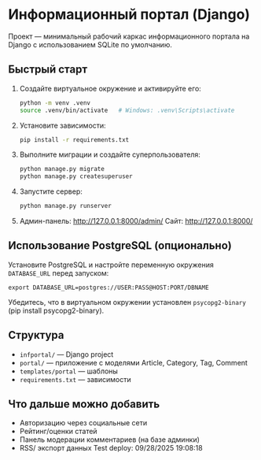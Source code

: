 # Информационный портал (Django)

Проект — минимальный рабочий каркас информационного портала на Django с использованием SQLite по умолчанию.

## Быстрый старт

1. Создайте виртуальное окружение и активируйте его:
   ```bash
   python -m venv .venv
   source .venv/bin/activate   # Windows: .venv\Scripts\activate
   ```

2. Установите зависимости:
   ```bash
   pip install -r requirements.txt
   ```

3. Выполните миграции и создайте суперпользователя:
   ```bash
   python manage.py migrate
   python manage.py createsuperuser
   ```

4. Запустите сервер:
   ```bash
   python manage.py runserver
   ```

5. Админ-панель: http://127.0.0.1:8000/admin/
   Сайт: http://127.0.0.1:8000/

## Использование PostgreSQL (опционально)
Установите PostgreSQL и настройте переменную окружения `DATABASE_URL` перед запуском:
```
export DATABASE_URL=postgres://USER:PASS@HOST:PORT/DBNAME
```
Убедитесь, что в виртуальном окружении установлен `psycopg2-binary` (pip install psycopg2-binary).

## Структура
- `infportal/` — Django project
- `portal/` — приложение с моделями Article, Category, Tag, Comment
- `templates/portal` — шаблоны
- `requirements.txt` — зависимости

## Что дальше можно добавить
- Авторизацию через социальные сети
- Рейтинг/оценки статей
- Панель модерации комментариев (на базе админки)
- RSS/ экспорт данных
T e s t   d e p l o y :   0 9 / 2 8 / 2 0 2 5   1 9 : 0 8 : 1 8  
 